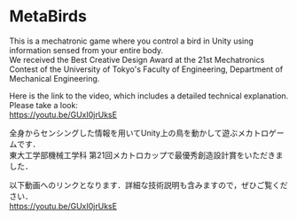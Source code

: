 # MetaBirds
This is a mechatronic game where you control a bird in Unity using information sensed from your entire body.  
We received the Best Creative Design Award at the 21st Mechatronics Contest of the University of Tokyo's Faculty of Engineering, Department of Mechanical Engineering.

Here is the link to the video, which includes a detailed technical explanation. Please take a look:  
https://youtu.be/GUxI0jrUksE

全身からセンシングした情報を用いてUnity上の鳥を動かして遊ぶメカトロゲームです．  
東大工学部機械工学科 第21回メカトロカップで最優秀創造設計賞をいただきました．

以下動画へのリンクとなります．詳細な技術説明も含みますので，ぜひご覧ください．  
https://youtu.be/GUxI0jrUksE
